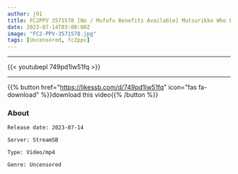 ```yaml
---
author: j91
title: FC2PPV 3571578 [No / Mufufu Benefits Available] Mutsurikko Who Pretends To Be Receiving An Erotic Massage With A Clear Face And Actually Holds The Erotic Man’s Dick Firmly And Does Not Let Go! * 3 Major Review Benefits Available
date: 2023-07-14T03:00:00Z
image: "FC2-PPV-3571578.jpg"
tags: [Uncensored, fc2ppv]
---
```

___

{{< youtubepl 749pd1lw51fq >}}
___

{{% button href="https://likessb.com/d/749pd1lw51fq" icon="fas fa-download" %}}download this video{{% /button %}}
### About

`Release date: 2023-07-14`

`Server: StreamSB`

`Type: Video/mp4`

`Genre:	Uncensored`